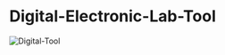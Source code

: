 # Digital-Electronic-Lab-Tool
![Digital-Tool](https://user-images.githubusercontent.com/52201271/110230608-2a545c80-7f38-11eb-980c-dab1887a1574.jpg)
 
